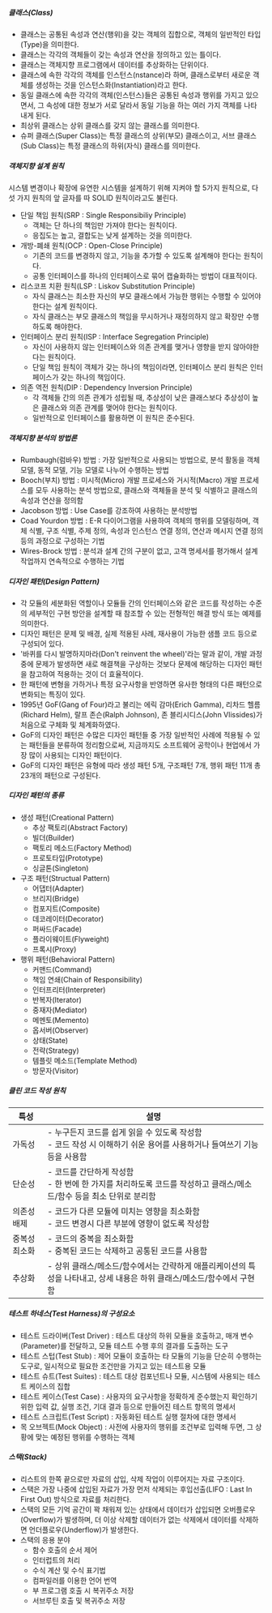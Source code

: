 ##### 클래스(Class)

- 클래스는 공통된 속성과 연산(행위)을 갖는 객체의 집합으로, 객체의 일반적인 타입(Type)을 의미한다.
- 클래스는 각각의 객체들이 갖는 속성과 연산을 정의하고 있는 틀이다.
- 클래스는 객체지향 프로그램에서 데이터를 추상화하는 단위이다.
- ﻿﻿클래스에 속한 각각의 객체를 인스턴스(nstance)라 하며, 클래스로부터 새로운 객체를 생성하는 것을 인스턴스화(Instantiation)라고 한다.
- ﻿﻿동일 클래스에 속한 각각의 객체(인스턴스)들은 공통된 속성과 행위를 가지고 있으면서, 그 속성에 대한 정보가 서로 달라서 동일 기능을 하는 여러 가지 객체를 나타내게 된다.
- ﻿﻿최상위 클래스는 상위 클래스를 갖지 않는 클래스를 의미한다.
- 슈퍼 클래스(Super Class)는 특정 클래스의 상위(부모) 클래스이고, 서브 클래스 (Sub Class)는 특정 클래스의 하위(자식) 클래스를 의미한다.



##### 객체지향 설계 원칙

시스템 변경이나 확장에 유연한 시스템을 설계하기 위해 지켜야 할 5가지 원칙으로, 다섯 가지 원칙의 앞 글자를 따 SOLID 원칙이라고도 불린다.

- 단일 책임 원칙(SRP : Single Responsibiliy Principle)
  - 객체는 단 하나의 책임만 가져야 한다는 원칙이다.
  - 응집도는 높고, 결합도는 낮게 설계하는 것을 의미한다.
- 개방-폐쇄 원칙(OCP : Open-Close Principle)
  - 기존의 코드를 변경하지 않고, 기능을 추가할 수 있도록 설계해야 한다는 원칙이다.
  - 공통 인터페이스를 하나의 인터페이스로 묶어 캡슐화하는  방법이 대표적이다.
- 리스코프 치환 원칙(LSP : Liskov Substitution Principle)
  - 자식 클래스는 최소한 자신의 부모 클래스에서 가능한 행위는 수행할 수 있어야 한다는 설계 원칙이다.
  - 자식 클래스는 부모 클래스의 책임을 무시하거나 재정의하지 않고 확장만 수행하도록 해야한다.
- 인터페이스 분리 원칙(ISP : Interface Segregation Principle)
  - 자신이 사용하지 않는 인터페이스와 의존 관계를 맺거나 영향을 받지 않아야한다는 원칙이다.
  - 단일 책임 원칙이 객체가 갖는 하나의 책임이라면, 인터페이스 분리 원칙은 인터페이스가 갖는 하나의 책임이다.
- 의존 역전 원칙(DIP : Dependency Inversion Principle)
  - 각 객체들 간의 의존 관계가 성립될 때, 추상성이 낮은 클래스보다 추상성이 높은 클래스와 의존 관계를 맺어야 한다는 원칙이다.
  - 일반적으로 인터페이스를 활용하면 이 원칙은 준수된다.



##### 객체지향 분석의 방법론

- Rumbaugh(럼바우) 방법 : 가장 일반적으로 사용되는 방법으로, 분석 활동을 객체 모델, 동적 모델, 기능 모델로 나누어 수행하는 방법
- Booch(부치) 방법 : 미시적(Micro) 개발 프로세스와 거시적(Macro) 개발 프로세스를 모두 사용하는 분석 방법으로, 클래스와 객체들을 분석 및 식별하고 클래스의 속성과 연산을 정의함
- Jacobson 방법 : Use Case를 강조하여 사용하는 분석방법
- Coad Yourdon 방법 : E-R 다이어그램을 사용하여 객체의 행위를 모델링하며, 객체 식별, 구조 식별, 주제 정의, 속성과 인스턴스 연결 정의, 연산과 메시지 연결 정의 등의 과정으로 구성하는 기법
- Wires-Brock 방법 : 분석과 설계 간의 구분이 없고, 고객 명세서를 평가해서 설계 작업까지 연속적으로 수행하는 기법



##### 디자인 패턴(Design Pattern)

- 각 모듈의 세분화된 역할이나 모듈들 간의 인터페이스와 같은 코드를 작성하는 수준의 세부적인 구현 방안을 설계할 때 참조할 수 있는 전형적인 해결 방식 또는 예제를 의미한다.
- 디자인 패턴은 문제 및 배경, 실제 적용된 사례, 재사용이 가능한 샘플 코드 등으로 구성되어 있다.
- '바퀴를 다시 발명하지마라(Don't reinvent the wheel)'라는 말과 같이, 개발 과정 중에 문제가 발생하면 새로 해결책을 구상하는 것보다 문제에 해당하는 디자인 패턴을 참고하여 적용하는 것이 더 효율적이다.
- 한 패턴에 변형을 가하거나 특정 요구사항을 반영하면 유사한 형태의 다른 패턴으로 변화되는 특징이 있다.
- 1995년 GoF(Gang of Four)라고 불리는 에릭 감마(Erich Gamma), 리차드 헬름(Richard Helm), 랄프 존슨(Ralph Johnson), 존 블리시디스(John Vlissides)가 처음으로 구체화 및 체계화하였다.
- GoF의 디자인 패턴은 수많은 디자인 패턴들 중 가장 일반적인 사례에 적용될 수 있는 패턴들을 분류하여 정리함으로써, 지금까지도 소프트웨어 공학이나 현업에서 가장 많이 사용되는 디자인 패턴이다.
- GoF의 디자인 패턴은 유형에 따라 생성 패턴 5개, 구조패턴 7개, 행위 패턴 11개 총 23개의 패턴으로 구성된다.



##### 디자인 패턴의 종류

- 생성 패턴(Creational Pattern)
  - 추상 팩토리(Abstract Factory)
  - 빌더(Builder)
  - 팩토리 메소드(Factory Method)
  - 프로토타입(Prototype)
  - 싱글톤(Singleton)
- 구조 패턴(Structual Pattern)
  - 어댑터(Adapter)
  - 브리지(Bridge)
  - 컴포지트(Composite)
  - 데코레이터(Decorator)
  - 퍼싸드(Facade)
  - 플라이웨이트(Flyweight)
  - 프록시(Proxy)
- 행위 패턴(Behavioral Pattern)
  - 커맨드(Command)
  - 책임 연쇄(Chain of Responsibility)
  - 인터프리터(Interpreter)
  - 반복자(Iterator)
  - 중재자(Mediator)
  - 메멘토(Memento)
  - 옵서버(Observer)
  - 상태(State)
  - 전략(Strategy)
  - 템플릿 메소드(Template Method)
  - 방문자(Visitor)



##### 클린 코드 작성 원칙

| 특성          | 설명                                                         |
| ------------- | ------------------------------------------------------------ |
| 가독성        | - ﻿﻿누구든지 코드를 쉽게 읽을 수 있도록 작성함<br />- 코드 작성 시 이해하기 쉬운 용어를 사용하거나 들여쓰기 기능 등을 사용함 |
| 단순성        | - 코드를 간단하게 작성함<br />- 한 번에 한 가지를 처리하도록 코드를 작성하고 클래스/메소드/함수 등을 최소 단위로 분리함 |
| 의존성 배제   | - 코드가 다른 모듈에 미치는 영향을 최소화함<br />- 코드 변경시 다른 부분에 영향이 없도록 작성함 |
| 중복성 최소화 | - 코드의 중복을 최소화함<br />- 중복된 코드는 삭제하고 공통된 코드를 사용함 |
| 추상화        | - 상위 클래스/메소드/함수에서는 간략하게 애플리케이션의 특성을 나타내고, 상세 내용은 하위 클래스/메소드/함수에서 구현함 |



##### 테스트 하네스(Test Harness)의 구성요소

- 테스트 드라이버(Test Driver) : 테스트 대상의 하위 모듈을 호출하고, 매개 변수(Parameter)를 전달하고, 모듈 테스트 수행 후의 결과를 도출하는 도구
- 테스트 스텁(Test Stub) : 제어 모듈이 호출하는 타 모듈의 기능을 단순히 수행하는 도구로, 일시적으로 필요한 조건만을 가지고 있는 테스트용 모듈
- 테스트 슈트(Test Suites) : 테스트 대상 컴포넌트나 모듈, 시스템에 사용되는 테스트 케이스의 집합
- 테스트 케이스(Test Case) : 사용자의 요구사항을 정확하게 준수했는지 확인하기 위한 입력 값, 실행 조건, 기대 결과 등으로 만들어진 테스트 항목의 명세서
- 테스트 스크립트(Test Script) : 자동화된 테스트 실행 절차에 대한 명세서
- 목 오브젝트(Mock Object) : 사전에 사용자의 행위를 조건부로 입력해 두면, 그 상황에 맞는 예정된 행위를 수행하는 객체



##### 스택(Stack)

- 리스트의 한쪽 끝으로만 자료의 삽입, 삭제 작업이 이루어지는 자료 구조이다.
- 스택은 가장 나중에 삽입된 자료가 가장 먼저 삭제되는 후입선출(LIFO : Last In First Out) 방식으로 자료를 처리한다.
- 스택의 모든 기억 공간이 꽉 채워져 있는 상태에서 데이터가 삽입되면 오버플로우(Overflow)가 발생하며, 더 이상 삭제할 데이터가 없는 삭제에서 데이터를 삭제하면 언더플로우(Underflow)가 발생한다.
- 스택의 응용 분야
  - 함수 호출의 순서 제어
  - 인터럽트의 처리
  - 수식 계산 및 수식 표기법
  - 컴파일러를 이용한 언어 번역
  - 부 프로그램 호출 시 복귀주소 저장
  - 서브루틴 호출 및 복귀주소 저장




